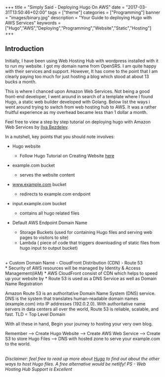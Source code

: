+++
title = "Simply Said - Deploying Hugo On AWS"
date = "2017-03-31T13:50:46+02:00"
tags = ["theme"]
categories = ["Programming"]
banner = "images/binary.jpg"
description = "Your Guide to deploying Hugo with AWS Services"
keywords = ["Hugo","AWS","Deploying","Programming","Website","Static","Hosting"]
+++

[1]: http://bezdelev.com/post/hugo-aws-lambda-static-website/
[2]: https://gohugo.io/overview/quickstart/
[3]: http://docs.aws.amazon.com/AmazonS3/latest/dev/website-hosting-custom-domain-walkthrough.html
[4]: http://blog.el-chavez.me/2015/11/26/go-hugo-seo/
[5]: https://gohugo.io/overview/introduction/
## Introduction
<p>Initially, I have been using Web Hosting Hub with wordpress installed with it to run my website. I got my domain name from OpenSRS. I am quite happy with their services and support. However, It has come to the point that I am clearly paying too much for just hosting a blog which stood at about 13 bucks a month.</p>

<!--more-->
<p>This is where I chanced upon Amazon Web Services. Not being a good front-end developer, I went around in search of a template where I found Hugo, a static web builder developed with Golang. Below list the ways i went around trying to switch from web hosting hub to AWS. It was a rather fruitful experience as my overhead became less than 1 dollar a month.</p>

Feel free to view a step by step tutorial on deploying hugo with Amazon Web Services by [Ilya Bezdelev][1].  

In a nutshell, key points that you should note involves:  

+ Hugo website
  - Follow Hugo Tutorial on Creating Website [here][2]
+ example.com bucket
  - serves the website content
+ www.example.com bucket
  - redirects to example.com endpoint
+ input.example.com bucket
  - contains all hugo related files

+ Default AWS Endpoint Domain Name
  - Storage Buckets (used for containing Hugo files and serving web pages to visitors to site)
  - Lambda ( piece of code that triggers downloading of static files from hugo input to output bucket)
</br>
+ Custom Domain Name
  - CloudFront Distribution (CDN)
  - Route 53
</br>
* Security of AWS resources will be managed by Identity & Access Management(IAM)
* AWS CloudFront consist of CDN which helps to speed up your website by
* Route 53 is used as a DNS Service as well as Domain Name Registration

Amazon Route 53 is an authoritative Domain Name System (DNS) service. DNS is the system that translates human-readable domain names (example.com) into IP addresses (192.0.2.0). With authoritative name servers in data centers all over the world, Route 53 is reliable, scalable, and fast.
TLD = Top Level Domain

With all these in hand, Begin your journey to hosting your very own blog.

Remember --> Create Hugo Website --> Create AWS Web Service --> Create S3 to store Hugo Files --> DNS with hosted zone to serve your example.com to the world.  
</br>

*Disclaimer: feel free to read up more about [Hugo][5] to find out about the other ways to host Hugo files. A free alternative would be netlify!*
*PS - Web Hosting Hub Support is Excellent*
